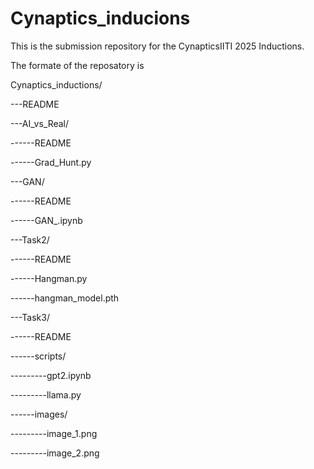 # Cynaptics_inducions
This is the submission repository for the CynapticsIITI 2025 Inductions.




The formate of the reposatory is

Cynaptics_inductions/

---README

---AI_vs_Real/

------README

------Grad_Hunt.py

---GAN/

------README

------GAN_.ipynb

---Task2/

------README

------Hangman.py

------hangman_model.pth

---Task3/

------README

------scripts/

---------gpt2.ipynb

---------llama.py

------images/

---------image_1.png

---------image_2.png

